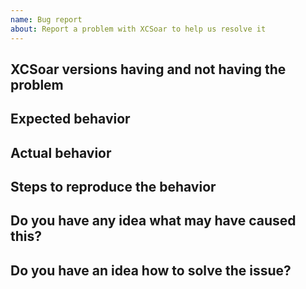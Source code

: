 ```yaml
---
name: Bug report
about: Report a problem with XCSoar to help us resolve it
---
```


<!--

Welcome! - We kindly ask that you:

  1. Fill out the issue template below - not doing so needs a good reason.
  2. Use the forum if you have a question rather than a bug or feature request.

The forum is at: https://forum.xcsoar.org

Thanks for understanding, and for contributing to the project!

-->


XCSoar versions having and not having the problem
-------------------------------------------------

<!--
Which XCSoar version are you using when seeing the problem?
Which XCSoar version is the last one you know that did not show the problem?
-->


Expected behavior
-----------------

<!--
Please describe what you expected to see/should happen.
-->


Actual behavior
---------------

<!--
Please describe the exact symptoms that you were seeing instead.
-->


Steps to reproduce the behavior
-------------------------------

<!--
The more time you spend describing an easy way to reproduce the behavior (if
this is possible), the easier it is for the project developers to fix it!
-->


Do you have any idea what may have caused this?
-----------------------------------------------

<!--
This might give us ideas we haven't thought of, feel free to suggest causes.
-->


Do you have an idea how to solve the issue?
-------------------------------------------

<!--
This might give us ideas we haven't thought of, feel free to suggest solutions.
-->
